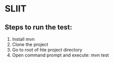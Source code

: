 # SLIIT

Steps to run the test:
----------------------
1) Install mvn
2) Clone the project
3) Go to root of hte project directory
4) Open command prompt and execute: mvn test
